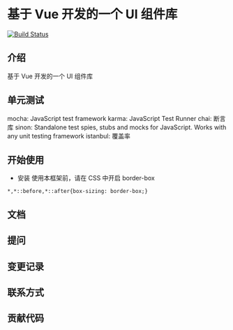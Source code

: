 # 基于 Vue 开发的一个 UI 组件库

[![Build Status](https://travis-ci.org/FredaFei/gulu.svg?branch=master)](https://travis-ci.org/FredaFei/gulu)

## 介绍

基于 Vue 开发的一个 UI 组件库

## 单元测试
mocha: JavaScript test framework
karma: JavaScript Test Runner
chai: 断言库
sinon: Standalone test spies, stubs and mocks for JavaScript.  Works with any unit testing framework
istanbul: 覆盖率

## 开始使用

-   安装
    使用本框架前，请在 CSS 中开启 border-box

```
*,*::before,*::after{box-sizing: border-box;}
```

## 文档

## 提问

## 变更记录

## 联系方式

## 贡献代码
